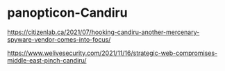 # panopticon-Candiru

https://citizenlab.ca/2021/07/hooking-candiru-another-mercenary-spyware-vendor-comes-into-focus/

https://www.welivesecurity.com/2021/11/16/strategic-web-compromises-middle-east-pinch-candiru/
